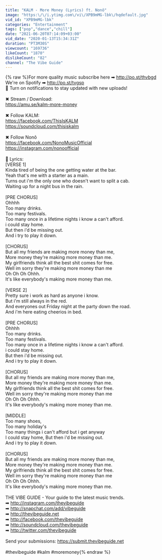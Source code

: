 ```yaml
---
title: "KALM - More Money (Lyrics) ft. Nonô"
image: "https:\/\/i.ytimg.com\/vi\/XPB9mMG-lbk\/hqdefault.jpg"
vid_id: "XPB9mMG-lbk"
categories: "Entertainment"
tags: ["pop","dance","chill"]
date: "2021-06-20T07:14:09+03:00"
vid_date: "2020-01-13T15:34:31Z"
duration: "PT3M30S"
viewcount: "169736"
likeCount: "1870"
dislikeCount: "82"
channel: "The Vibe Guide"
---
```

{% raw %}For more quality music subscribe here ➡ <a rel="nofollow" target="blank" href="http://po.st/thvbgd">http://po.st/thvbgd</a><br />We're on Spotify ➡ <a rel="nofollow" target="blank" href="http://po.st/tvgsp">http://po.st/tvgsp</a><br />🔔 Turn on notifications to stay updated with new uploads!<br /><br />✖ Stream / Download:<br /><a rel="nofollow" target="blank" href="https://amu.se/kalm-more-money">https://amu.se/kalm-more-money</a><br /><br />✖ Follow KALM:<br /><a rel="nofollow" target="blank" href="https://facebook.com/ThisIsKALM">https://facebook.com/ThisIsKALM</a><br /><a rel="nofollow" target="blank" href="https://soundcloud.com/thisiskalm">https://soundcloud.com/thisiskalm</a><br /><br />✖ Follow Nonô<br /><a rel="nofollow" target="blank" href="https://facebook.com/NonoMusicOfficial">https://facebook.com/NonoMusicOfficial</a><br /><a rel="nofollow" target="blank" href="https://instagram.com/nonoofficial">https://instagram.com/nonoofficial</a><br /><br />🎤  Lyrics:<br />[VERSE 1]<br />Kinda tired of being the one getting water at the bar.<br />Yeah that's me with a starter as a main.<br />Turns out i'm the only one who doesn't want to split a cab.<br />Waiting up for a night bus in the rain.<br /><br />[PRE CHORUS]<br />Ohhhh<br />Too many drinks.<br />Too many festivals.<br />Too many once in a lifetime nights i know a can't afford.<br />i could stay home.<br />But then i'd be missing out.<br />And i try to play it down.<br /><br />[CHORUS]<br />But all my friends are making more money than me, <br />More money they're making more money than me. <br />My girlfriends think all the best shit comes for free.<br />Well im sorry they're making more money than me <br />Oh Oh Oh Ohhh.<br />It's like everybody's making more money than me.<br /><br />[VERSE 2]<br />Pretty sure i work as hard as anyone i know.<br />But i'm still always in the red.<br />And everyones out Friday night at the party down the road.<br />And i'm here eating cheerios in bed.<br /><br />[PRE CHORUS]<br />Ohhhh<br />Too many drinks.<br />Too many festivals.<br />Too many once in a lifetime nights i know a can't afford.<br />i could stay home.<br />But then i'd be missing out.<br />And i try to play it down.<br /><br />[CHORUS]<br />But all my friends are making more money than me, <br />More money they're making more money than me. <br />My girlfriends think all the best shit comes for free.<br />Well im sorry they're making more money than me <br />Oh Oh Oh Ohhh.<br />It's like everybody's making more money than me.<br /><br />[MIDDLE]<br />Too many shoes,<br />Too many holiday's<br />Too many things i can't afford but i get anyway<br />I could stay home, But then i'd be missing out.<br />And i try to play it down.<br /><br />[CHORUS]<br />But all my friends are making more money than me, <br />More money they're making more money than me. <br />My girlfriends think all the best shit comes for free.<br />Well im sorry they're making more money than me <br />Oh Oh Oh Ohhh.<br />It's like everybody's making more money than me.<br /><br />THE VIBE GUIDE - Your guide to the latest music trends.<br />➡ <a rel="nofollow" target="blank" href="http://instagram.com/thevibeguide">http://instagram.com/thevibeguide</a><br />➡ <a rel="nofollow" target="blank" href="http://snapchat.com/add/vibeguide">http://snapchat.com/add/vibeguide</a><br />➡ <a rel="nofollow" target="blank" href="http://thevibeguide.net">http://thevibeguide.net</a><br />➡ <a rel="nofollow" target="blank" href="http://facebook.com/thevibeguide">http://facebook.com/thevibeguide</a><br />➡ <a rel="nofollow" target="blank" href="http://soundcloud.com/thevibeguide">http://soundcloud.com/thevibeguide</a><br />➡ <a rel="nofollow" target="blank" href="http://twitter.com/thevibeguide">http://twitter.com/thevibeguide</a><br /><br />Send your submissions: <a rel="nofollow" target="blank" href="https://submit.thevibeguide.net">https://submit.thevibeguide.net</a><br /><br />#thevibeguide #kalm #moremoney{% endraw %}

